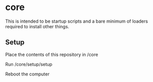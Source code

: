 # core
This is intended to be startup scripts and a bare minimum of loaders required to install other things.

Setup
-----

Place the contents of this repository in /core

Run /core/setup/setup

Reboot the computer
